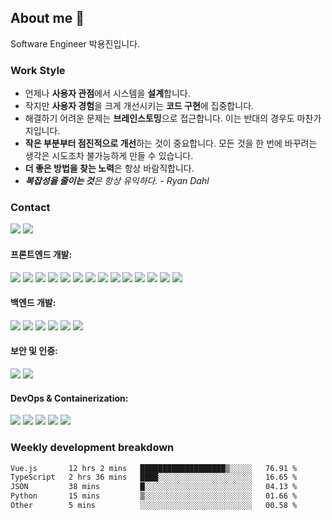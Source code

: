 <!--
**emoket/emoket** is a ✨ _special_ ✨ repository because its `README.md` (this file) appears on your GitHub profile.

Here are some ideas to get you started:

- 🔭 I’m currently working on ...
- 🌱 I’m currently learning ...
- 👯 I’m looking to collaborate on ...
- 🤔 I’m looking for help with ...
- 💬 Ask me about ...
- 📫 How to reach me: ...
- 😄 Pronouns: ...
- ⚡ Fun fact: ...
-->


## About me 👋

Software Engineer 박용진입니다.


### Work Style

- 언제나 **사용자 관점**에서 시스템을 **설계**합니다.
- 작지만 **사용자 경험**을 크게 개선시키는 **코드 구현**에 집중합니다.
- 해결하기 어려운 문제는 **브레인스토밍**으로 접근합니다. 이는 반대의 경우도 마찬가지입니다.
- **작은 부분부터 점진적으로 개선**하는 것이 중요합니다. 모든 것을 한 번에 바꾸려는 생각은 시도조차 불가능하게 만들 수 있습니다.
- **더 좋은 방법을 찾는 노력**은 항상 바람직합니다.
- ***복잡성을 줄이는 것**은 항상 유익하다. - Ryan Dahl*


### Contact

<div>
  <!-- 한 줄로 유지! 그렇지 않으면 underline이 발생 -->
  <a href="mailto:insight.emoket@gmail.com" style="cursor: pointer;" target="_blank" rel="noopener noreferrer"><img src="https://img.shields.io/badge/Gmail-EA4335?style=flat&logo=gmail&logoColor=white" /></a>
  <a href="https://www.linkedin.com/in/emoket" style="cursor: pointer;" target="_blank" rel="noopener noreferrer"><img src="https://img.shields.io/badge/LinkedIn-0A66C2?style=flat&logo=linkedin&logoColor=white" /></a>
</div>


<div>
  <h4>프론트엔드 개발:</h4>
  <img src="https://img.shields.io/badge/TypeScript-3178C6?style=flat&logo=TypeScript&logoColor=white" />
  <img src="https://img.shields.io/badge/Vite-646CFF?style=flat&logo=Vite&logoColor=white" />
  <img src="https://img.shields.io/badge/Vue.js-4FC08D?style=flat&logo=Vue.js&logoColor=white" />
  <img src="https://img.shields.io/badge/Quasar-1976D2?style=flat&logo=Quasar&logoColor=white" />
  <img src="https://img.shields.io/badge/Vuetify-1867C0?style=flat&logo=Vuetify&logoColor=white" />
  <img src="https://img.shields.io/badge/Pinia-42B883?style=flat&logo=Vue.js&logoColor=white" />
  <img src="https://img.shields.io/badge/Next.js-000000?style=flat&logo=Next.js&logoColor=white" />
  <img src="https://img.shields.io/badge/NextUI-000000?style=flat&logo=nextui&logoColor=white" />
  <img src="https://img.shields.io/badge/Tailwind CSS-06B6D4?style=flat&logo=TailwindCSS&logoColor=white" />
  <img src="https://img.shields.io/badge/React-61DAFB?style=flat&logo=React&logoColor=black" />
  <img src="https://img.shields.io/badge/Redux-764ABC?style=flat&logo=Redux&logoColor=white" />
  <img src="https://img.shields.io/badge/React Query-FF4154?style=flat&logo=ReactQuery&logoColor=white" />
  <img src="https://img.shields.io/badge/React Hook Form-EC5990?style=flat&logo=ReactHookForm&logoColor=white" />
  <img src="https://img.shields.io/badge/Figma-F24E1E?style=flat&logo=Figma&logoColor=white" />

  <h4>백엔드 개발:</h4>
  <img src="https://img.shields.io/badge/Bun-FAF1E1?style=flat&logo=bun&logoColor=white" />
  <img src="https://img.shields.io/badge/Hono-E36001?style=flat&logo=hono&logoColor=white" />
  <img src="https://img.shields.io/badge/Express-000000?style=flat&logo=express&logoColor=white" />
  <img src="https://img.shields.io/badge/Zod-3E67B1?style=flat&logo=Zod&logoColor=white" />
  <img src="https://img.shields.io/badge/Python-3776AB?style=flat&logo=python&logoColor=white" />
  <img src="https://img.shields.io/badge/FastAPI-009688?style=flat&logo=FastAPI&logoColor=white" />

  <h4>보안 및 인증:</h4>
  <img src="https://img.shields.io/badge/Keycloak-DA1F26?style=flat&logo=Keycloak&logoColor=white" />
  <img src="https://img.shields.io/badge/Clerk-007BFF?style=flat" />

  <h4>DevOps & Containerization:</h4>
  <img src="https://img.shields.io/badge/Docker-2496ED?style=flat&logo=docker&logoColor=white" />
  <img src="https://img.shields.io/badge/Kubernetes-326CE5?style=flat&logo=kubernetes&logoColor=white" />
  <img src="https://img.shields.io/badge/Jenkins-D24939?style=flat&logo=jenkins&logoColor=white" />
  <img src="https://img.shields.io/badge/Argo-EF7B4D?style=flat&logo=Argo&logoColor=white" />
  <img src="https://img.shields.io/badge/Kustomize-326CE5?style=flat" />
</div>


<!--
### Top Langs

![Top Langs](https://github-readme-stats.vercel.app/api/top-langs/?username=emoket&size_weight=0.5&count_weight=0.5&layout=compact)
-->

### Weekly development breakdown
<!--START_SECTION:waka-->

```txt
Vue.js       12 hrs 2 mins   ███████████████████▒░░░░░   76.91 %
TypeScript   2 hrs 36 mins   ████░░░░░░░░░░░░░░░░░░░░░   16.65 %
JSON         38 mins         █░░░░░░░░░░░░░░░░░░░░░░░░   04.13 %
Python       15 mins         ▒░░░░░░░░░░░░░░░░░░░░░░░░   01.66 %
Other        5 mins          ░░░░░░░░░░░░░░░░░░░░░░░░░   00.58 %
```

<!--END_SECTION:waka-->

